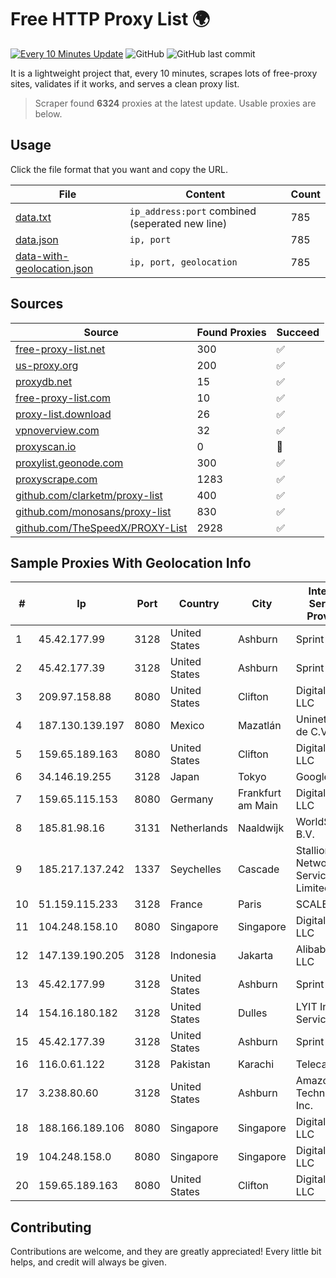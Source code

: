 
# Free HTTP Proxy List 🌍

[![Every 10 Minutes Update](https://github.com/mertguvencli/http-proxy-list/actions/workflows/main.yml/badge.svg?branch=main)](https://github.com/mertguvencli/http-proxy-list/actions/workflows/main.yml)
![GitHub](https://img.shields.io/github/license/mertguvencli/http-proxy-list)
![GitHub last commit](https://img.shields.io/github/last-commit/mertguvencli/http-proxy-list)

It is a lightweight project that, every 10 minutes, scrapes lots of free-proxy sites, validates if it works, and serves a clean proxy list.


> Scraper found **6324** proxies at the latest update. Usable proxies are below.

## Usage

Click the file format that you want and copy the URL.


|File|Content|Count|
|----|-------|-----|
|[data.txt](https://raw.githubusercontent.com/mertguvencli/http-proxy-list/main/proxy-list/data.txt)|`ip_address:port` combined (seperated new line)|785|
|[data.json](https://raw.githubusercontent.com/mertguvencli/http-proxy-list/main/proxy-list/data.json)|`ip, port`|785|
|[data-with-geolocation.json](https://raw.githubusercontent.com/mertguvencli/http-proxy-list/main/proxy-list/data-with-geolocation.json)|`ip, port, geolocation`|785|

## Sources

|Source|Found Proxies|Succeed|
|------|-------------|-------|
|[free-proxy-list.net](https://free-proxy-list.net)|300|✅|
|[us-proxy.org](https://www.us-proxy.org)|200|✅|
|[proxydb.net](http://proxydb.net)|15|✅|
|[free-proxy-list.com](https://free-proxy-list.com/?page=&port=&type%5B%5D=http&type%5B%5D=https&up_time=0&search=Search)|10|✅|
|[proxy-list.download](https://www.proxy-list.download/HTTP)|26|✅|
|[vpnoverview.com](https://vpnoverview.com/privacy/anonymous-browsing/free-proxy-servers)|32|✅|
|[proxyscan.io](https://www.proxyscan.io)|0|🚫|
|[proxylist.geonode.com](https://proxylist.geonode.com/api/proxy-list?limit=300&page=1&sort_by=lastChecked&sort_type=desc&protocols=http,https)|300|✅|
|[proxyscrape.com](https://api.proxyscrape.com/v2/?request=displayproxies&protocol=http&timeout=10000&country=all&ssl=all&anonymity=all)|1283|✅|
|[github.com/clarketm/proxy-list](https://raw.githubusercontent.com/clarketm/proxy-list/master/proxy-list-raw.txt)|400|✅|
|[github.com/monosans/proxy-list](https://raw.githubusercontent.com/monosans/proxy-list/main/proxies/http.txt)|830|✅|
|[github.com/TheSpeedX/PROXY-List](https://raw.githubusercontent.com/TheSpeedX/PROXY-List/master/http.txt)|2928|✅|


## Sample Proxies With Geolocation Info

|#|Ip|Port|Country|City|Internet Service Provider|
|-|--|----|-------|----|-------------------------|
|1|45.42.177.99|3128|United States|Ashburn|Sprint|
|2|45.42.177.39|3128|United States|Ashburn|Sprint|
|3|209.97.158.88|8080|United States|Clifton|DigitalOcean, LLC|
|4|187.130.139.197|8080|Mexico|Mazatlán|Uninet S.A. de C.V.|
|5|159.65.189.163|8080|United States|Clifton|DigitalOcean, LLC|
|6|34.146.19.255|3128|Japan|Tokyo|Google LLC|
|7|159.65.115.153|8080|Germany|Frankfurt am Main|DigitalOcean, LLC|
|8|185.81.98.16|3131|Netherlands|Naaldwijk|WorldStream B.V.|
|9|185.217.137.242|1337|Seychelles|Cascade|Stallion Network Services Limited|
|10|51.159.115.233|3128|France|Paris|SCALEWAY|
|11|104.248.158.10|8080|Singapore|Singapore|DigitalOcean, LLC|
|12|147.139.190.205|3128|Indonesia|Jakarta|Alibaba.com LLC|
|13|45.42.177.99|3128|United States|Ashburn|Sprint|
|14|154.16.180.182|3128|United States|Dulles|LYIT Internet Services|
|15|45.42.177.39|3128|United States|Ashburn|Sprint|
|16|116.0.61.122|3128|Pakistan|Karachi|Telecard|
|17|3.238.80.60|3128|United States|Ashburn|Amazon Technologies Inc.|
|18|188.166.189.106|8080|Singapore|Singapore|DigitalOcean, LLC|
|19|104.248.158.0|8080|Singapore|Singapore|DigitalOcean, LLC|
|20|159.65.189.163|8080|United States|Clifton|DigitalOcean, LLC|



## Contributing

Contributions are welcome, and they are greatly appreciated! Every
little bit helps, and credit will always be given.

